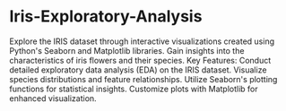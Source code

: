 # Iris-Exploratory-Analysis
Explore the IRIS dataset through interactive visualizations created using Python's Seaborn and Matplotlib libraries. Gain insights into the characteristics of iris flowers and their species.
Key Features:
Conduct detailed exploratory data analysis (EDA) on the IRIS dataset.
Visualize species distributions and feature relationships.
Utilize Seaborn's plotting functions for statistical insights.
Customize plots with Matplotlib for enhanced visualization.
